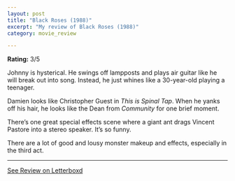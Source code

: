 ```yaml
---
layout: post
title: "Black Roses (1988)"
excerpt: "My review of Black Roses (1988)"
category: movie_review

---
```


**Rating:** 3/5

Johnny is hysterical. He swings off lampposts and plays air guitar like he will break out into song. Instead, he just whines like a 30-year-old playing a teenager.

Damien looks like Christopher Guest in <i>This is Spinal Tap</i>. When he yanks off his hair, he looks like the Dean from <i>Community</i> for one brief moment.

There’s one great special effects scene where a giant ant drags Vincent Pastore into a stereo speaker. It’s so funny.

There are a lot of good and lousy monster makeup and effects, especially in the third act.

<hr>

[See Review on Letterboxd](https://boxd.it/3Xxbnh)
